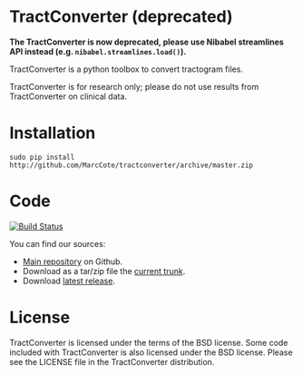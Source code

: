 TractConverter (deprecated)
===========================

**The TractConverter is now deprecated, please use Nibabel streamlines API instead (e.g. `nibabel.streamlines.load()`).**

TractConverter is a python toolbox to convert tractogram files.

TractConverter is for research only; please do not use results
from TractConverter on clinical data.


Installation
============

``sudo pip install http://github.com/MarcCote/tractconverter/archive/master.zip``

Code
====
[![Build Status](https://travis-ci.org/MarcCote/tractconverter.png)](https://travis-ci.org/MarcCote/tractconverter)

You can find our sources:

* [Main repository](https://github.com/MarcCote/tractconverter) on Github.
* Download as a tar/zip file the [current trunk](https://github.com/MarcCote/tractconverter/archive/master.zip).
* Download [latest release](https://github.com/MarcCote/tractconverter/releases/tag/v0.8).

License
=======

TractConverter is licensed under the terms of the BSD license. Some code included with
TractConverter is also licensed under the BSD license.  Please see the LICENSE file in the
TractConverter distribution.
